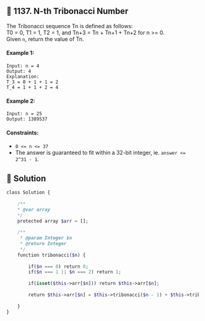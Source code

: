 ## 📝 1137. N-th Tribonacci Number  
The Tribonacci sequence Tn is defined as follows:     
T0 = 0, T1 = 1, T2 = 1, and Tn+3 = Tn + Tn+1 + Tn+2 for n >= 0.  
Given `n`, return the value of Tn.  
     
  
#### Example 1:  

```
Input: n = 4
Output: 4
Explanation:
T_3 = 0 + 1 + 1 = 2
T_4 = 1 + 1 + 2 = 4

```
#### Example 2:  

```
Input: n = 25
Output: 1389537

```
  
#### Constraints:  
+ `0 <= n <= 37`  
+ The answer is guaranteed to fit within a 32-bit integer, ie. `answer <= 2^31 - 1`.  
  
## 📝 Solution 
```php  
class Solution {  
  
    /**  
    * @var array  
    */  
    protected array $arr = [];  
  
    /**  
     * @param Integer $n  
     * @return Integer  
     */  
    function tribonacci($n) {  
  
        if($n === 0) return 0;  
        if($n === 1 || $n === 2) return 1;  
  
        if(isset($this->arr[$n])) return $this->arr[$n];  
  
        return $this->arr[$n] = $this->tribonacci($n - 1) + $this->tribonacci($n - 2) + $this->tribonacci($n - 3);  
  
    }  
}  
```  
